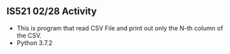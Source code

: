 IS521 02/28 Activity
---------------
* This is program that read CSV File and print out only the N-th column of the CSV.  
* Python 3.7.2
